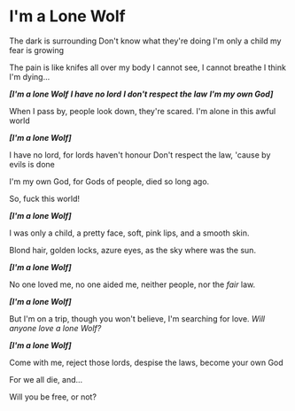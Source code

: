# I'm a Lone Wolf

The dark is surrounding
Don't know what they're doing
I'm only a child
my fear is growing

The pain is like knifes
all over my body
I cannot see, I cannot breathe
I think I'm dying...

***[I'm a lone Wolf***
***I have no lord***
***I don't respect the law***
***I'm my own God]***

When I pass by,
people look down,
they're scared.
I'm alone in this awful world

***[I'm a lone Wolf]***

I have no lord,
for lords haven't honour
Don't respect the law,
'cause by evils is done

I'm my own God,
for Gods of people,
died so long ago.

So, fuck this world!

***[I'm a lone Wolf]***

I was only a child,
a pretty face,
soft, pink lips,
and a smooth skin.

Blond hair,
golden locks,
azure eyes,
as the sky where was the sun.

***[I'm a lone Wolf]***

No one loved me,
no one aided me,
neither people,
nor the *fair* law.

***[I'm a lone Wolf]***

But I'm on a trip,
though you won't believe,
I'm searching for love.
*Will anyone love a lone Wolf?*

***[I'm a lone Wolf]***

Come with me,
reject those lords,
despise the laws,
become your own God

For we all die,
and...

Will you be free, or not?

